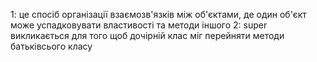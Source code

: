 1: це спосіб організації взаємозв'язків між об'єктами, де один об'єкт може успадковувати властивості та методи іншого
2: super викликається для того щоб дочірній клас міг перейняти методи батьківсього класу
